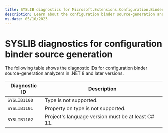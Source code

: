 ```yaml
---
title: SYSLIB diagnostics for Microsoft.Extensions.Configuration.Binder.SourceGeneration
description: Learn about the configuration binder source-generation analyzers that generate compile-time suggestions SYSLIB1100 through SYSLIB1118.
ms.date: 05/10/2023
---
```

# SYSLIB diagnostics for configuration binder source generation

The following table shows the diagnostic IDs for configuration binder source-generation analyzers in .NET 8 and later versions.

| Diagnostic ID | Description |
| - | - |
|  `SYSLIB1100` | Type is not supported. |
|  `SYSLIB1101` | Property on type is not supported. |
|  `SYSLIB1102` | Project's language version must be at least C# 11. |
